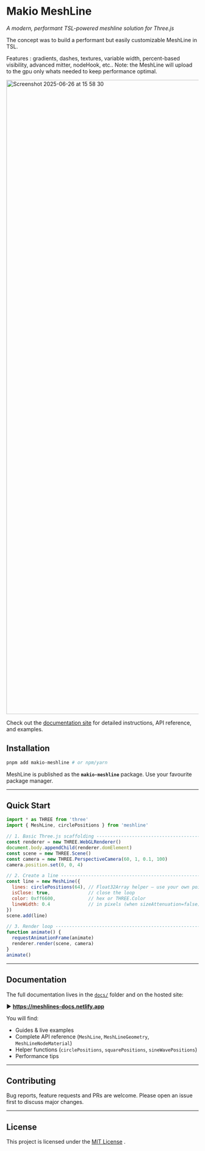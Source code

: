 # Makio MeshLine
*A modern, performant TSL-powered meshline solution for Three.js*

The concept was to build a performant but easily customizable MeshLine in TSL. 

Features : gradients, dashes, textures, variable width, percent-based visibility, advanced mitter, nodeHook, etc..
Note: the MeshLine will upload to the gpu only whats needed to keep performance optimal.

<img width="1661" alt="Screenshot 2025-06-26 at 15 58 30" src="https://github.com/user-attachments/assets/deb1ccd7-46a9-4be0-8f07-280c21aafe81" />


Check out the [documentation site](https://meshlines-docs.netlify.app/) for detailed instructions, API reference, and examples.

## Installation

```bash
pnpm add makio-meshline # or npm/yarn
```

MeshLine is published as the **`makio-meshline`** package.  Use your favourite package manager.

---

## Quick Start

```javascript
import * as THREE from 'three'
import { MeshLine, circlePositions } from 'meshline'

// 1. Basic Three.js scaffolding ------------------------------------------------
const renderer = new THREE.WebGLRenderer()
document.body.appendChild(renderer.domElement)
const scene = new THREE.Scene()
const camera = new THREE.PerspectiveCamera(60, 1, 0.1, 100)
camera.position.set(0, 0, 4)

// 2. Create a line -------------------------------------------------------------
const line = new MeshLine({
  lines: circlePositions(64), // Float32Array helper – use your own points too
  isClose: true,              // close the loop
  color: 0xff6600,            // hex or THREE.Color
  lineWidth: 0.4              // in pixels (when sizeAttenuation=false)
})
scene.add(line)

// 3. Render loop ---------------------------------------------------------------
function animate() {
  requestAnimationFrame(animate)
  renderer.render(scene, camera)
}
animate()
```

---

## Documentation

The full documentation lives in the [`docs/`](./docs) folder and on the hosted site:

▶ **https://meshlines-docs.netlify.app**

You will find:

* Guides & live examples
* Complete API reference (`MeshLine`, `MeshLineGeometry`, `MeshLineNodeMaterial`)
* Helper functions (`circlePositions`, `squarePositions`, `sineWavePositions`)
* Performance tips

---

## Contributing

Bug reports, feature requests and PRs are welcome. Please open an issue first to discuss major changes.

---

## License

This project is licensed under the [MIT License](./LICENSE) . 
